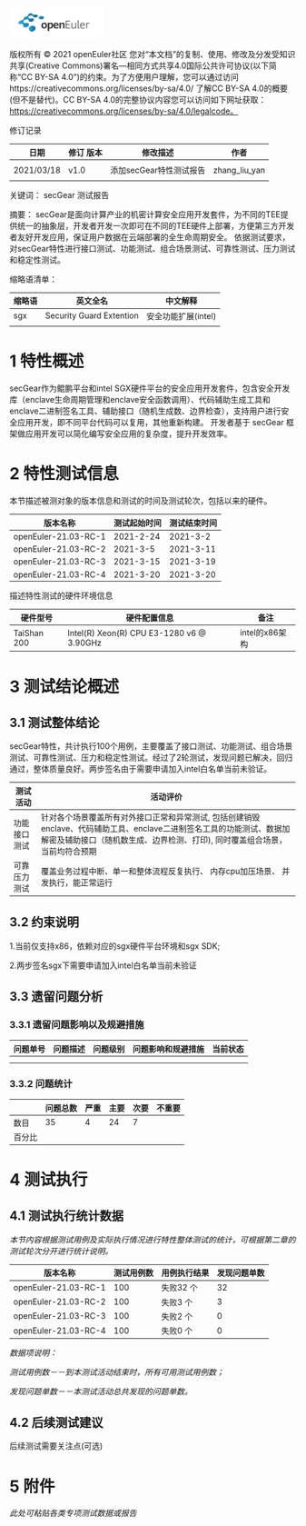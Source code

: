 ![openEuler ico](../../images/openEuler.png)

版权所有 © 2021  openEuler社区
 您对“本文档”的复制、使用、修改及分发受知识共享(Creative Commons)署名—相同方式共享4.0国际公共许可协议(以下简称“CC BY-SA 4.0”)的约束。为了方便用户理解，您可以通过访问https://creativecommons.org/licenses/by-sa/4.0/ 了解CC BY-SA 4.0的概要 (但不是替代)。CC BY-SA 4.0的完整协议内容您可以访问如下网址获取：https://creativecommons.org/licenses/by-sa/4.0/legalcode。

修订记录

| 日期     | 修订   版本 | 修改描述                | 作者 |
| ----     | ----------- | --------              | ----        |
|          |             |                       |             |
|2021/03/18|     v1.0    | 添加secGear特性测试报告 |zhang_liu_yan|
|          |             |                        |             |

 关键词： secGear 测试报告 

 

摘要：
secGear是面向计算产业的机密计算安全应用开发套件，为不同的TEE提供统一的抽象层，开发者开发一次即可在不同的TEE硬件上部署，方便第三方开发者友好开发应用，保证用户数据在云端部署的全生命周期安全。
依据测试要求，对secGear特性进行接口测试、功能测试、组合场景测试、可靠性测试、压力测试和稳定性测试。

 

缩略语清单：

| 缩略语 | 英文全名                   |          中文解释   |
| ------ | --------                 |--------              |
| sgx    | Security Guard Extention |   安全功能扩展(intel) |
|        |                          |          |

# 1     特性概述

secGear作为鲲鹏平台和intel SGX硬件平台的安全应用开发套件，包含安全开发库（enclave生命周期管理和enclave安全函数调用）、代码辅助生成工具和enclave二进制签名工具、辅助接口（随机生成数、边界检查），支持用户进行安全应用开发，即不同平台代码可以复用，其他重新构建。
开发者基于 secGear 框架做应用开发可以简化编写安全应用的复杂度，提升开发效率。

# 2     特性测试信息

本节描述被测对象的版本信息和测试的时间及测试轮次，包括以来的硬件。

| 版本名称            | 测试起始时间 | 测试结束时间 |
| --------           | ------------ | -----------|
|openEuler-21.03-RC-1| 2021-2-24   |   2021-3-2   |
|openEuler-21.03-RC-2| 2021-3-5    |   2021-3-11  |
|openEuler-21.03-RC-3| 2021-3-15   |   2021-3-19  |
|openEuler-21.03-RC-4| 2021-3-20   |   2021-3-20  |

描述特性测试的硬件环境信息

| 硬件型号    | 硬件配置信息                                |  备注         |
| --------   | ------------                                | ----         |
| TaiShan 200| Intel(R) Xeon(R) CPU E3-1280 v6 @ 3.90GHz   |intel的x86架构 |

# 3     测试结论概述

## 3.1   测试整体结论

secGear特性，共计执行100个用例，主要覆盖了接口测试、功能测试、组合场景测试、可靠性测试、压力和稳定性测试。经过了2轮测试，发现问题已解决，回归通过，整体质量良好。两步签名由于需要申请加入intel白名单当前未验证。

| 测试活动     | 活动评价  |
| --------    | --------                                                                                |
| 功能接口测试 |针对各个场景覆盖所有对外接口正常和异常测试,  包括创建销毁enclave、代码辅助工具、enclave二进制签名工具的功能测试、数据加解密及辅助接口（随机数生成、边界检测、打印), 同时覆盖组合场景，当前均符合预期 |
| 可靠压力测试 |  覆盖业务过程中断、单一和整体流程反复执行、 内存cpu加压场景、 并发执行，能正常运行 |


## 3.2   约束说明

1.当前仅支持x86，依赖对应的sgx硬件平台环境和sgx SDK;

2.两步签名sgx下需要申请加入intel白名单当前未验证


## 3.3   遗留问题分析

### 3.3.1 遗留问题影响以及规避措施

| 问题单号 | 问题描述 | 问题级别 | 问题影响和规避措施 | 当前状态 |
| -------- | -------- | -------- | ------------------ | -------- |
|          |          |          |                    |          |
|          |          |          |                    |          |

### 3.3.2 问题统计

|        | 问题总数 | 严重 | 主要 | 次要 | 不重要 |
| ------ | -------- | ---- | ---- | ---- | ------ |
| 数目   |     35   |   4  |  24  |  7   |        |
| 百分比 |          |      |      |      |        |

# 4     测试执行

## 4.1   测试执行统计数据

*本节内容根据测试用例及实际执行情况进行特性整体测试的统计，可根据第二章的测试轮次分开进行统计说明。*

| 版本名称              | 测试用例数 | 用例执行结果 | 发现问题单数 |
| --------             | ---------- | ------------ | ------------ |
|openEuler-21.03-RC-1  |   100      |  失败32 个    |     32       |
|openEuler-21.03-RC-2  |   100      |  失败3 个     |      3       |
|openEuler-21.03-RC-3  |   100      |  失败2 个     |      0       |
|openEuler-21.03-RC-4  |   100      |  失败0 个     |      0       |

*数据项说明：*

*测试用例数－－到本测试活动结束时，所有可用测试用例数；*

*发现问题单数－－本测试活动总共发现的问题单数。*

## 4.2   后续测试建议

后续测试需要关注点(可选)

# 5     附件

*此处可粘贴各类专项测试数据或报告*

 



 

 

